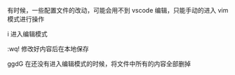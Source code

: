 有时候，一些配置文件的改动，可能会用不到 vscode 编辑，只能手动的进入 vim 模式进行操作

i 进入编辑模式

:wq! 修改好内容后在本地保存

ggdG 在还没有进入编辑模式的时候，将文件中所有的内容全部删掉